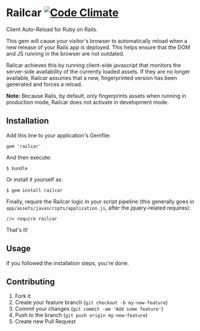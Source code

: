 # Railcar [![Code Climate](https://codeclimate.com/github/tboyko/railcar.png)](https://codeclimate.com/github/tboyko/railcar)

Client Auto-Reload for Ruby on Rails.

This gem will cause your visitor's browser to automatically reload when a new release of your Rails app is deployed. This helps ensure that the DOM and JS running in the browser are not outdated.

Railcar achieves this by running client-side javascript that monitors the server-side availability of the currently loaded assets. If they are no longer available, Railcar assumes that a new, fingerprinted version has been generated and forces a reload.

**Note:** Because Rails, by default, only fingerprints assets when running in production mode, Railcar does not activate in development mode.

## Installation

Add this line to your application's Gemfile:

    gem 'railcar'

And then execute:

    $ bundle

Or install it yourself as:

    $ gem install railcar

Finally, require the Railcar logic in your script pipeline (this generally goes in `app/assets/javascripts/application.js`, after the jquery-related requires):

    //= require railcar

That's it!

## Usage

If you followed the installation steps, you're done.

## Contributing

1. Fork it
2. Create your feature branch (`git checkout -b my-new-feature`)
3. Commit your changes (`git commit -am 'Add some feature'`)
4. Push to the branch (`git push origin my-new-feature`)
5. Create new Pull Request
